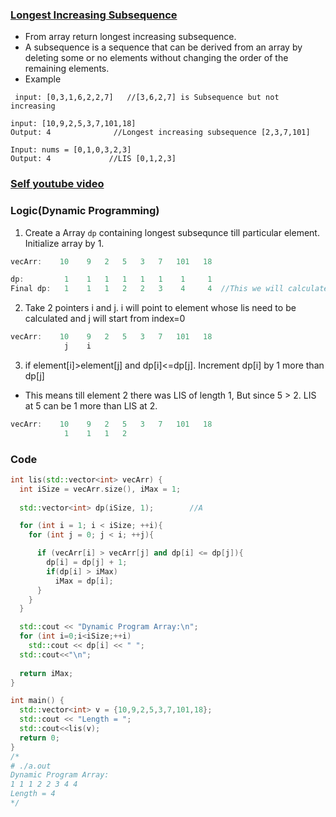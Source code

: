 ### [Longest Increasing Subsequence](https://leetcode.com/problems/longest-increasing-subsequence/)
- From array return longest increasing subsequence.
- A subsequence is a sequence that can be derived from an array by deleting some or no elements without changing the order of the remaining elements. 
- Example
```
 input: [0,3,1,6,2,2,7]   //[3,6,2,7] is Subsequence but not increasing

input: [10,9,2,5,3,7,101,18]
Output: 4              //Longest increasing subsequence [2,3,7,101]

Input: nums = [0,1,0,3,2,3]
Output: 4             //LIS [0,1,2,3]
```
### [Self youtube video](https://youtu.be/mqbCl4kyDmQ)

### Logic(Dynamic Programming)
1. Create a Array `dp` containing longest subsequnce till particular element. Initialize array by 1.
```c++
vecArr:    10    9   2   5   3   7   101   18

dp:         1    1   1   1   1   1    1     1
Final dp:   1    1   1   2   2   3    4     4  //This we will calculate
```
2. Take 2 pointers i and j. i will point to element whose lis need to be calculated and j will start from index=0
```c++
vecArr:    10    9   2   5   3   7   101   18
            j    i
```
3. if element[i]>element[j] and dp[i]<=dp[j]. Increment dp[i] by 1 more than dp[j]
  - This means till element 2 there was LIS of length 1, But since 5 > 2. LIS at 5 can be 1 more than LIS at 2.
```c++
vecArr:    10    9   2   5   3   7   101   18
            1    1   1   2
```

### Code
```c++
int lis(std::vector<int> vecArr) {
  int iSize = vecArr.size(), iMax = 1;
  
  std::vector<int> dp(iSize, 1);        //A

  for (int i = 1; i < iSize; ++i){
    for (int j = 0; j < i; ++j){

      if (vecArr[i] > vecArr[j] and dp[i] <= dp[j]){
        dp[i] = dp[j] + 1;
        if(dp[i] > iMax)
          iMax = dp[i];
      }
    }
  }

  std::cout << "Dynamic Program Array:\n";
  for (int i=0;i<iSize;++i)
    std::cout << dp[i] << " ";
  std::cout<<"\n";
  
  return iMax;
}

int main() {
  std::vector<int> v = {10,9,2,5,3,7,101,18};
  std::cout << "Length = ";
  std::cout<<lis(v);
  return 0;
}
/*
# ./a.out
Dynamic Program Array:
1 1 1 2 2 3 4 4
Length = 4
*/
```
